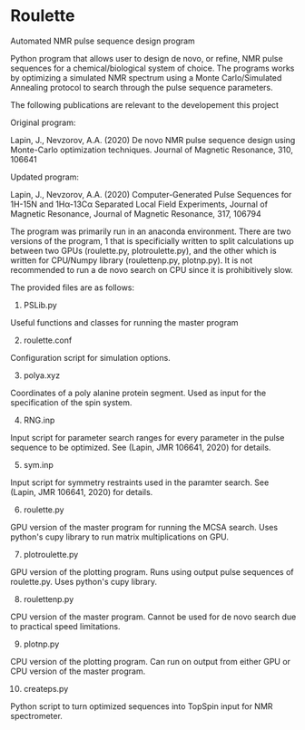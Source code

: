 # Roulette
Automated NMR pulse sequence design program

Python program that allows user to design de novo, or refine, NMR pulse sequences for a chemical/biological system of choice. The programs works
by optimizing a simulated NMR spectrum using a Monte Carlo/Simulated Annealing protocol to search through the pulse sequence parameters.

The following publications are relevant to the developement this project

Original program:

Lapin, J., Nevzorov, A.A. (2020) De novo NMR pulse sequence design using Monte-Carlo optimization techniques. Journal of Magnetic Resonance, 310, 106641

Updated program:

Lapin, J., Nevzorov, A.A. (2020) Computer-Generated Pulse Sequences for 1H-15N and 1Hα-13Cα Separated Local Field Experiments, Journal of Magnetic Resonance, Journal of Magnetic Resonance, 317, 106794

The program was primarily run in an anaconda environment. There are two versions of the program, 1 that is specificially written to split calculations
up between two GPUs (roulette.py, plotroulette.py), and the other which is written for CPU/Numpy library (roulettenp.py, plotnp.py). It is not recommended 
to run a de novo search on CPU since it is prohibitively slow.

The provided files are as follows:

1. PSLib.py

Useful functions and classes for running the master program

2. roulette.conf

Configuration script for simulation options.

3. polya.xyz

Coordinates of a poly alanine protein segment. Used as input for the specification of the spin system.

4. RNG.inp

Input script for parameter search ranges for every parameter in the pulse sequence to be optimized. See (Lapin, JMR 106641, 2020) for details.

5. sym.inp

Input script for symmetry restraints used in the paramter search. See (Lapin, JMR 106641, 2020) for details.

6. roulette.py

GPU version of the master program for running the MCSA search. Uses python's cupy library to run matrix multiplications on GPU.

7. plotroulette.py

GPU version of the plotting program. Runs using output pulse sequences of roulette.py. Uses python's cupy library. 

8. roulettenp.py

CPU version of the master program. Cannot be used for de novo search due to practical speed limitations.

9. plotnp.py

CPU version of the plotting program. Can run on output from either GPU or CPU version of the master program.

10. createps.py

Python script to turn optimized sequences into TopSpin input for NMR spectrometer.
